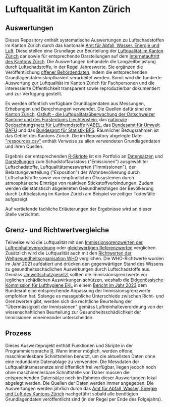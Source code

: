 # Luftqualität im Kanton Zürich

## Auswertungen

Dieses Repository enthält systematische Auswertungen zu Luftschadstoffen im Kanton Zürich durch das kantonale [Amt für Abfall, Wasser, Energie und Luft](https://www.zh.ch/de/baudirektion/amt-fuer-abfall-wasser-energie-luft.html). Diese stellen eine Grundlage zur Beurteilung der [Luftqualität im Kanton Zürich](https://www.zh.ch/de/umwelt-tiere/luft-strahlung/luftqualitaet-auswirkungen.html) dar sowie für entsprechende Darstellungen auf dem [Internetauftritt des Kantons Zürch](https://www.zh.ch/de/umwelt-tiere/luft-strahlung/luftqualitaet-auswirkungen.html). Die Auswertungen behandeln die Langzeitbelastung durch Luftschadstoffe, in der Regel Jahreswerte. Sie ergänzen die Veröffentlichung [offener Behördendaten](https://www.zh.ch/de/politik-staat/opendata.html), indem die entsprechenden Grundlagendaten skriptbasiert verarbeitet werden. Somit wird die fundierte Auswertung zur Luftqualität im Kanton Zürich für Fachpersonen und die interessierte Öffentlichkeit transparent sowie reproduzierbar dokumentiert und zur Verfügung gestellt.


Es werden öffentlich verfügbare Grundlagendaten aus Messungen, Erhebungen und Berechnungen verwendet. Die Quellen dafür sind der [Kanton Zürich](https://www.zh.ch/de.html), [Ostluft - die Luftqualitätsüberwachung der Ostschweizer Kantone und des Fürstentums Liechtenstein](https://www.ostluft.ch/), das [nationale Beobachtungsnetz für Luftfremdstoffe NABEL](https://www.bafu.admin.ch/bafu/de/home/themen/luft/zustand/daten/nationales-beobachtungsnetz-fuer-luftfremdstoffe--nabel-.html), das [Bundesamt für Umwelt BAFU](https://www.bafu.admin.ch/bafu/de/home.html) und das [Bundesamt für Statistik BFS](https://www.bfs.admin.ch/bfs/de/home.html). Räumlicher Bezugsrahmen ist das Gebiet des Kantons Zürich. Die im Repository abgelegte Datei ["ressources.csv"](https://github.com/awelZH/airquality/blob/main/inst/extdata/meta/ressources.csv) enthält Verweise zu allen verwendeten Grundlagendaten und ihren Quellen.


Ergebnis der entsprechenden [R-Skripte](https://github.com/awelZH/airquality/tree/main/scripts) ist ein Portfolio an [Datensätzen](https://github.com/awelZH/airquality/tree/main/inst/extdata/output) und [Darstellungen](https://awelzh.github.io/airquality/) zum Schadstoffausstoss ("Emissionen") ausgewählter Luftschadstoffe, Luftqualitätsmesswerten ("Immissionen"), der Belastungsverteilung ("Exposition") der Wohnbevölkerung durch Luftschadstoffe sowie von empfindlichen Ökosystemen durch atmosphärische Einträge von reaktiven Stickstoffverbindungen. Zudem werden die statistisch abgeleiteten Gesundheitsfolgen der Bevölkerung durch Luftbelastung im Kanton Zürich am Beispiel vorzeitiger Todesfälle aufgezeigt.


Auf vertiefende fachliche Erläuterungen der Ergebnisse wird an dieser Stelle verzichtet.


## Grenz- und Richtwertvergleiche

Teilweise wird die Luftqualität mit den [Immissionsgrenzwerten der Luftreinhalteverordnung](https://www.fedlex.admin.ch/eli/cc/1986/208_208_208/de) oder [gleichwertigen Referenzwerten](https://www.bafu.admin.ch/bafu/de/home/themen/luft/publikationen-studien/publikationen/uebermaessigkeit-von-stickstoff-eintraegen-und-ammoniak-immissionen.html) verglichen. Zusätzlich wird die Luftqualität auch mit den [Richtwerten der Weltgesundheitsorganisation WHO](https://www.who.int/publications/i/item/9789240034228) verglichen. Die WHO-Richtwerte wurden im Jahr 2021 aufdatiert und drücken den gegenwärtigen Stand des Wissens zu gesundheitsschädlichen Auswirkungen durch Luftschadstoffe aus. Gemäss [Umweltschutzgesetzt](https://www.fedlex.admin.ch/eli/cc/1984/1122_1122_1122/de) sollten die Immissionsgrenzwerte vor jeglichen schädlichen Auswirkungen schützen, weshalb die [Eidgenössische Kommission für Lufthygiene EKL](https://www.ekl.admin.ch/de/eidgenoessische-kommission-fuer-lufthygiene-ekl) in einem [Bericht im Jahr 2023](https://www.ekl.admin.ch/inhalte/dateien/pdf/EKL-231120_de_orig.pdf) dem Bundesrat eine entsprechende Anpassung der Immissionsgrenzwerte empfohlen hat. Solange es massgebliche Unterschiede zwischen Richt- und Grenzwerten gibt, werden sich die rechtliche Beurteilung der "Übermässigkeit der Immissionen" gemäss Luftreinhalteverordnung von der wissenschaftlichen Beurteilung zur Gesundheitsschädlichkeit der Immissionen voneineander unterscheiden.


## Prozess

Dieses Auswerteprojekt enthält Funktionen und Skripte in der Programmiersprache [R](https://cran.r-project.org/). Wann immer möglich, werden offene, maschinenlesbare Schnittstellen benutzt, um die aktuellsten Daten ohne eine redundante Datenablage zu verwenden. Die  Messdaten der Luftqualitätsmessnetze sind öffentlich frei verfügbar, liegen jedoch noch ohne maschinenlesbare Schnittstelle vor. Daher müssen die entsprechenden Datensätze noch im Rahmen dieser Auswertungen lokal abgelegt werden. Die Quellen der Daten werden immer angegeben. Die Auswertungen werden jährlich durch das [Amt für Abfall, Wasser, Energie und Luft des Kantons Zürich](https://www.zh.ch/de/baudirektion/amt-fuer-abfall-wasser-energie-luft.html) nachgeführt sobald alle benötigten Grundlagendaten veröffentlicht sind (in der Regel per Ende des Folgejahrs).
